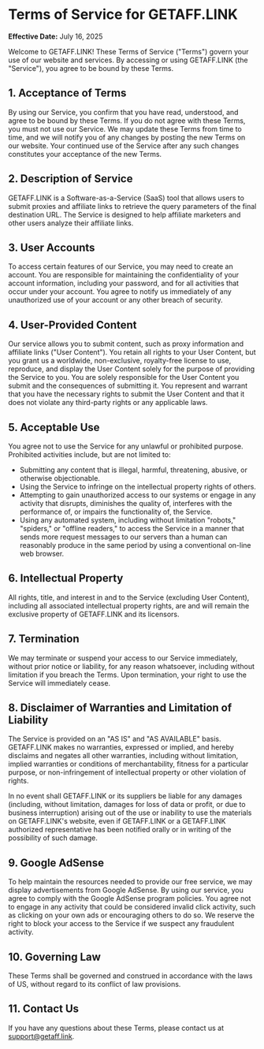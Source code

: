 # Terms of Service for GETAFF.LINK

**Effective Date:** July 16, 2025

Welcome to GETAFF.LINK! These Terms of Service ("Terms") govern your use of our website and services. By accessing or using GETAFF.LINK (the "Service"), you agree to be bound by these Terms.

## 1. Acceptance of Terms

By using our Service, you confirm that you have read, understood, and agree to be bound by these Terms. If you do not agree with these Terms, you must not use our Service. We may update these Terms from time to time, and we will notify you of any changes by posting the new Terms on our website. Your continued use of the Service after any such changes constitutes your acceptance of the new Terms.

## 2. Description of Service

GETAFF.LINK is a Software-as-a-Service (SaaS) tool that allows users to submit proxies and affiliate links to retrieve the query parameters of the final destination URL. The Service is designed to help affiliate marketers and other users analyze their affiliate links.

## 3. User Accounts

To access certain features of our Service, you may need to create an account. You are responsible for maintaining the confidentiality of your account information, including your password, and for all activities that occur under your account. You agree to notify us immediately of any unauthorized use of your account or any other breach of security.

## 4. User-Provided Content

Our service allows you to submit content, such as proxy information and affiliate links ("User Content"). You retain all rights to your User Content, but you grant us a worldwide, non-exclusive, royalty-free license to use, reproduce, and display the User Content solely for the purpose of providing the Service to you. You are solely responsible for the User Content you submit and the consequences of submitting it. You represent and warrant that you have the necessary rights to submit the User Content and that it does not violate any third-party rights or any applicable laws.

## 5. Acceptable Use

You agree not to use the Service for any unlawful or prohibited purpose. Prohibited activities include, but are not limited to:

*   Submitting any content that is illegal, harmful, threatening, abusive, or otherwise objectionable.
*   Using the Service to infringe on the intellectual property rights of others.
*   Attempting to gain unauthorized access to our systems or engage in any activity that disrupts, diminishes the quality of, interferes with the performance of, or impairs the functionality of, the Service.
*   Using any automated system, including without limitation "robots," "spiders," or "offline readers," to access the Service in a manner that sends more request messages to our servers than a human can reasonably produce in the same period by using a conventional on-line web browser.

## 6. Intellectual Property

All rights, title, and interest in and to the Service (excluding User Content), including all associated intellectual property rights, are and will remain the exclusive property of GETAFF.LINK and its licensors.

## 7. Termination

We may terminate or suspend your access to our Service immediately, without prior notice or liability, for any reason whatsoever, including without limitation if you breach the Terms. Upon termination, your right to use the Service will immediately cease.

## 8. Disclaimer of Warranties and Limitation of Liability

The Service is provided on an "AS IS" and "AS AVAILABLE" basis. GETAFF.LINK makes no warranties, expressed or implied, and hereby disclaims and negates all other warranties, including without limitation, implied warranties or conditions of merchantability, fitness for a particular purpose, or non-infringement of intellectual property or other violation of rights.

In no event shall GETAFF.LINK or its suppliers be liable for any damages (including, without limitation, damages for loss of data or profit, or due to business interruption) arising out of the use or inability to use the materials on GETAFF.LINK's website, even if GETAFF.LINK or a GETAFF.LINK authorized representative has been notified orally or in writing of the possibility of such damage.

## 9. Google AdSense

To help maintain the resources needed to provide our free service, we may display advertisements from Google AdSense. By using our service, you agree to comply with the Google AdSense program policies. You agree not to engage in any activity that could be considered invalid click activity, such as clicking on your own ads or encouraging others to do so. We reserve the right to block your access to the Service if we suspect any fraudulent activity.

## 10. Governing Law

These Terms shall be governed and construed in accordance with the laws of US, without regard to its conflict of law provisions.

## 11. Contact Us

If you have any questions about these Terms, please contact us at support@getaff.link.
